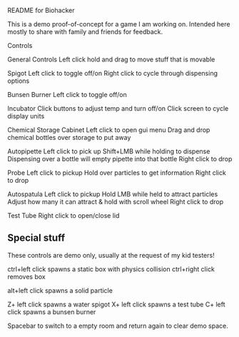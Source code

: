 README for Biohacker

This is a demo proof-of-concept for a game I am working on. Intended here mostly to share with family and friends for feedback.

Controls

General Controls
Left click hold and drag to move stuff that is movable

Spigot
Left click to toggle off/on
Right click to cycle through dispensing options

Bunsen Burner
Left click to toggle off/on

Incubator
Click buttons to adjust temp and turn off/on
Click screen to cycle display units

Chemical Storage Cabinet
Left click to open gui menu
Drag and drop chemical bottles over storage to put away

Autopipette
Left click to pick up
Shift+LMB while holding to dispense
Dispensing over a bottle will empty pipette into that bottle
Right click to drop

Probe
Left click to pickup
Hold over particles to get information
Right click to drop

Autospatula
Left click to pickup
Hold LMB while held to attract particles
Adjust how many it can attract & hold with scroll wheel
Right click to drop

Test Tube
Right click to open/close lid

Special stuff
--------------
These controls are demo only, usually at the request of my kid testers!

ctrl+left click spawns a static box with physics collision
ctrl+right click removes box

alt+left click spawns a solid particle

Z+ left click spawns a water spigot
X+ left click spawns a test tube
C+ left click spawns a bunsen burner

Spacebar to switch to a empty room and return again to clear demo space.
